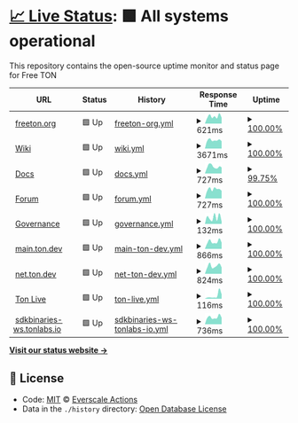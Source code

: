 # [📈 Live Status](https://everscale-actions.github.io/everscale-status): <!--live status--> **🟩 All systems operational**

This repository contains the open-source uptime monitor and status page for Free TON

<!--start: status pages-->
<!-- This summary is generated by Upptime (https://github.com/upptime/upptime) -->
<!-- Do not edit this manually, your changes will be overwritten -->
<!-- prettier-ignore -->
| URL | Status | History | Response Time | Uptime |
| --- | ------ | ------- | ------------- | ------ |
| <img alt="" src="https://favicons.githubusercontent.com/freeton.org" height="13"> [freeton.org](https://freeton.org) | 🟩 Up | [freeton-org.yml](https://github.com/everscale-actions/everscale-status/commits/HEAD/history/freeton-org.yml) | <details><summary><img alt="Response time graph" src="./graphs/freeton-org/response-time-week.png" height="20"> 621ms</summary><br><a href="https://everscale-actions.github.io/everscale-status/history/freeton-org"><img alt="Response time 507" src="https://img.shields.io/endpoint?url=https%3A%2F%2Fraw.githubusercontent.com%2Feverscale-actions%2Feverscale-status%2FHEAD%2Fapi%2Ffreeton-org%2Fresponse-time.json"></a><br><a href="https://everscale-actions.github.io/everscale-status/history/freeton-org"><img alt="24-hour response time 518" src="https://img.shields.io/endpoint?url=https%3A%2F%2Fraw.githubusercontent.com%2Feverscale-actions%2Feverscale-status%2FHEAD%2Fapi%2Ffreeton-org%2Fresponse-time-day.json"></a><br><a href="https://everscale-actions.github.io/everscale-status/history/freeton-org"><img alt="7-day response time 621" src="https://img.shields.io/endpoint?url=https%3A%2F%2Fraw.githubusercontent.com%2Feverscale-actions%2Feverscale-status%2FHEAD%2Fapi%2Ffreeton-org%2Fresponse-time-week.json"></a><br><a href="https://everscale-actions.github.io/everscale-status/history/freeton-org"><img alt="30-day response time 639" src="https://img.shields.io/endpoint?url=https%3A%2F%2Fraw.githubusercontent.com%2Feverscale-actions%2Feverscale-status%2FHEAD%2Fapi%2Ffreeton-org%2Fresponse-time-month.json"></a><br><a href="https://everscale-actions.github.io/everscale-status/history/freeton-org"><img alt="1-year response time 474" src="https://img.shields.io/endpoint?url=https%3A%2F%2Fraw.githubusercontent.com%2Feverscale-actions%2Feverscale-status%2FHEAD%2Fapi%2Ffreeton-org%2Fresponse-time-year.json"></a></details> | <details><summary><a href="https://everscale-actions.github.io/everscale-status/history/freeton-org">100.00%</a></summary><a href="https://everscale-actions.github.io/everscale-status/history/freeton-org"><img alt="All-time uptime 84.18%" src="https://img.shields.io/endpoint?url=https%3A%2F%2Fraw.githubusercontent.com%2Feverscale-actions%2Feverscale-status%2FHEAD%2Fapi%2Ffreeton-org%2Fuptime.json"></a><br><a href="https://everscale-actions.github.io/everscale-status/history/freeton-org"><img alt="24-hour uptime 100.00%" src="https://img.shields.io/endpoint?url=https%3A%2F%2Fraw.githubusercontent.com%2Feverscale-actions%2Feverscale-status%2FHEAD%2Fapi%2Ffreeton-org%2Fuptime-day.json"></a><br><a href="https://everscale-actions.github.io/everscale-status/history/freeton-org"><img alt="7-day uptime 100.00%" src="https://img.shields.io/endpoint?url=https%3A%2F%2Fraw.githubusercontent.com%2Feverscale-actions%2Feverscale-status%2FHEAD%2Fapi%2Ffreeton-org%2Fuptime-week.json"></a><br><a href="https://everscale-actions.github.io/everscale-status/history/freeton-org"><img alt="30-day uptime 99.57%" src="https://img.shields.io/endpoint?url=https%3A%2F%2Fraw.githubusercontent.com%2Feverscale-actions%2Feverscale-status%2FHEAD%2Fapi%2Ffreeton-org%2Fuptime-month.json"></a><br><a href="https://everscale-actions.github.io/everscale-status/history/freeton-org"><img alt="1-year uptime 81.02%" src="https://img.shields.io/endpoint?url=https%3A%2F%2Fraw.githubusercontent.com%2Feverscale-actions%2Feverscale-status%2FHEAD%2Fapi%2Ffreeton-org%2Fuptime-year.json"></a></details>
| <img alt="" src="https://favicons.githubusercontent.com/freeton.wiki" height="13"> [Wiki](https://freeton.wiki) | 🟩 Up | [wiki.yml](https://github.com/everscale-actions/everscale-status/commits/HEAD/history/wiki.yml) | <details><summary><img alt="Response time graph" src="./graphs/wiki/response-time-week.png" height="20"> 3671ms</summary><br><a href="https://everscale-actions.github.io/everscale-status/history/wiki"><img alt="Response time 4037" src="https://img.shields.io/endpoint?url=https%3A%2F%2Fraw.githubusercontent.com%2Feverscale-actions%2Feverscale-status%2FHEAD%2Fapi%2Fwiki%2Fresponse-time.json"></a><br><a href="https://everscale-actions.github.io/everscale-status/history/wiki"><img alt="24-hour response time 3255" src="https://img.shields.io/endpoint?url=https%3A%2F%2Fraw.githubusercontent.com%2Feverscale-actions%2Feverscale-status%2FHEAD%2Fapi%2Fwiki%2Fresponse-time-day.json"></a><br><a href="https://everscale-actions.github.io/everscale-status/history/wiki"><img alt="7-day response time 3671" src="https://img.shields.io/endpoint?url=https%3A%2F%2Fraw.githubusercontent.com%2Feverscale-actions%2Feverscale-status%2FHEAD%2Fapi%2Fwiki%2Fresponse-time-week.json"></a><br><a href="https://everscale-actions.github.io/everscale-status/history/wiki"><img alt="30-day response time 3870" src="https://img.shields.io/endpoint?url=https%3A%2F%2Fraw.githubusercontent.com%2Feverscale-actions%2Feverscale-status%2FHEAD%2Fapi%2Fwiki%2Fresponse-time-month.json"></a><br><a href="https://everscale-actions.github.io/everscale-status/history/wiki"><img alt="1-year response time 4098" src="https://img.shields.io/endpoint?url=https%3A%2F%2Fraw.githubusercontent.com%2Feverscale-actions%2Feverscale-status%2FHEAD%2Fapi%2Fwiki%2Fresponse-time-year.json"></a></details> | <details><summary><a href="https://everscale-actions.github.io/everscale-status/history/wiki">100.00%</a></summary><a href="https://everscale-actions.github.io/everscale-status/history/wiki"><img alt="All-time uptime 99.82%" src="https://img.shields.io/endpoint?url=https%3A%2F%2Fraw.githubusercontent.com%2Feverscale-actions%2Feverscale-status%2FHEAD%2Fapi%2Fwiki%2Fuptime.json"></a><br><a href="https://everscale-actions.github.io/everscale-status/history/wiki"><img alt="24-hour uptime 100.00%" src="https://img.shields.io/endpoint?url=https%3A%2F%2Fraw.githubusercontent.com%2Feverscale-actions%2Feverscale-status%2FHEAD%2Fapi%2Fwiki%2Fuptime-day.json"></a><br><a href="https://everscale-actions.github.io/everscale-status/history/wiki"><img alt="7-day uptime 100.00%" src="https://img.shields.io/endpoint?url=https%3A%2F%2Fraw.githubusercontent.com%2Feverscale-actions%2Feverscale-status%2FHEAD%2Fapi%2Fwiki%2Fuptime-week.json"></a><br><a href="https://everscale-actions.github.io/everscale-status/history/wiki"><img alt="30-day uptime 100.00%" src="https://img.shields.io/endpoint?url=https%3A%2F%2Fraw.githubusercontent.com%2Feverscale-actions%2Feverscale-status%2FHEAD%2Fapi%2Fwiki%2Fuptime-month.json"></a><br><a href="https://everscale-actions.github.io/everscale-status/history/wiki"><img alt="1-year uptime 99.79%" src="https://img.shields.io/endpoint?url=https%3A%2F%2Fraw.githubusercontent.com%2Feverscale-actions%2Feverscale-status%2FHEAD%2Fapi%2Fwiki%2Fuptime-year.json"></a></details>
| <img alt="" src="https://favicons.githubusercontent.com/docs.ton.dev" height="13"> [Docs](http://docs.ton.dev) | 🟩 Up | [docs.yml](https://github.com/everscale-actions/everscale-status/commits/HEAD/history/docs.yml) | <details><summary><img alt="Response time graph" src="./graphs/docs/response-time-week.png" height="20"> 727ms</summary><br><a href="https://everscale-actions.github.io/everscale-status/history/docs"><img alt="Response time 748" src="https://img.shields.io/endpoint?url=https%3A%2F%2Fraw.githubusercontent.com%2Feverscale-actions%2Feverscale-status%2FHEAD%2Fapi%2Fdocs%2Fresponse-time.json"></a><br><a href="https://everscale-actions.github.io/everscale-status/history/docs"><img alt="24-hour response time 649" src="https://img.shields.io/endpoint?url=https%3A%2F%2Fraw.githubusercontent.com%2Feverscale-actions%2Feverscale-status%2FHEAD%2Fapi%2Fdocs%2Fresponse-time-day.json"></a><br><a href="https://everscale-actions.github.io/everscale-status/history/docs"><img alt="7-day response time 727" src="https://img.shields.io/endpoint?url=https%3A%2F%2Fraw.githubusercontent.com%2Feverscale-actions%2Feverscale-status%2FHEAD%2Fapi%2Fdocs%2Fresponse-time-week.json"></a><br><a href="https://everscale-actions.github.io/everscale-status/history/docs"><img alt="30-day response time 722" src="https://img.shields.io/endpoint?url=https%3A%2F%2Fraw.githubusercontent.com%2Feverscale-actions%2Feverscale-status%2FHEAD%2Fapi%2Fdocs%2Fresponse-time-month.json"></a><br><a href="https://everscale-actions.github.io/everscale-status/history/docs"><img alt="1-year response time 748" src="https://img.shields.io/endpoint?url=https%3A%2F%2Fraw.githubusercontent.com%2Feverscale-actions%2Feverscale-status%2FHEAD%2Fapi%2Fdocs%2Fresponse-time-year.json"></a></details> | <details><summary><a href="https://everscale-actions.github.io/everscale-status/history/docs">99.75%</a></summary><a href="https://everscale-actions.github.io/everscale-status/history/docs"><img alt="All-time uptime 99.97%" src="https://img.shields.io/endpoint?url=https%3A%2F%2Fraw.githubusercontent.com%2Feverscale-actions%2Feverscale-status%2FHEAD%2Fapi%2Fdocs%2Fuptime.json"></a><br><a href="https://everscale-actions.github.io/everscale-status/history/docs"><img alt="24-hour uptime 100.00%" src="https://img.shields.io/endpoint?url=https%3A%2F%2Fraw.githubusercontent.com%2Feverscale-actions%2Feverscale-status%2FHEAD%2Fapi%2Fdocs%2Fuptime-day.json"></a><br><a href="https://everscale-actions.github.io/everscale-status/history/docs"><img alt="7-day uptime 99.75%" src="https://img.shields.io/endpoint?url=https%3A%2F%2Fraw.githubusercontent.com%2Feverscale-actions%2Feverscale-status%2FHEAD%2Fapi%2Fdocs%2Fuptime-week.json"></a><br><a href="https://everscale-actions.github.io/everscale-status/history/docs"><img alt="30-day uptime 99.94%" src="https://img.shields.io/endpoint?url=https%3A%2F%2Fraw.githubusercontent.com%2Feverscale-actions%2Feverscale-status%2FHEAD%2Fapi%2Fdocs%2Fuptime-month.json"></a><br><a href="https://everscale-actions.github.io/everscale-status/history/docs"><img alt="1-year uptime 99.99%" src="https://img.shields.io/endpoint?url=https%3A%2F%2Fraw.githubusercontent.com%2Feverscale-actions%2Feverscale-status%2FHEAD%2Fapi%2Fdocs%2Fuptime-year.json"></a></details>
| <img alt="" src="https://favicons.githubusercontent.com/forum.freeton.org" height="13"> [Forum](https://forum.freeton.org) | 🟩 Up | [forum.yml](https://github.com/everscale-actions/everscale-status/commits/HEAD/history/forum.yml) | <details><summary><img alt="Response time graph" src="./graphs/forum/response-time-week.png" height="20"> 727ms</summary><br><a href="https://everscale-actions.github.io/everscale-status/history/forum"><img alt="Response time 704" src="https://img.shields.io/endpoint?url=https%3A%2F%2Fraw.githubusercontent.com%2Feverscale-actions%2Feverscale-status%2FHEAD%2Fapi%2Fforum%2Fresponse-time.json"></a><br><a href="https://everscale-actions.github.io/everscale-status/history/forum"><img alt="24-hour response time 611" src="https://img.shields.io/endpoint?url=https%3A%2F%2Fraw.githubusercontent.com%2Feverscale-actions%2Feverscale-status%2FHEAD%2Fapi%2Fforum%2Fresponse-time-day.json"></a><br><a href="https://everscale-actions.github.io/everscale-status/history/forum"><img alt="7-day response time 727" src="https://img.shields.io/endpoint?url=https%3A%2F%2Fraw.githubusercontent.com%2Feverscale-actions%2Feverscale-status%2FHEAD%2Fapi%2Fforum%2Fresponse-time-week.json"></a><br><a href="https://everscale-actions.github.io/everscale-status/history/forum"><img alt="30-day response time 729" src="https://img.shields.io/endpoint?url=https%3A%2F%2Fraw.githubusercontent.com%2Feverscale-actions%2Feverscale-status%2FHEAD%2Fapi%2Fforum%2Fresponse-time-month.json"></a><br><a href="https://everscale-actions.github.io/everscale-status/history/forum"><img alt="1-year response time 724" src="https://img.shields.io/endpoint?url=https%3A%2F%2Fraw.githubusercontent.com%2Feverscale-actions%2Feverscale-status%2FHEAD%2Fapi%2Fforum%2Fresponse-time-year.json"></a></details> | <details><summary><a href="https://everscale-actions.github.io/everscale-status/history/forum">100.00%</a></summary><a href="https://everscale-actions.github.io/everscale-status/history/forum"><img alt="All-time uptime 99.96%" src="https://img.shields.io/endpoint?url=https%3A%2F%2Fraw.githubusercontent.com%2Feverscale-actions%2Feverscale-status%2FHEAD%2Fapi%2Fforum%2Fuptime.json"></a><br><a href="https://everscale-actions.github.io/everscale-status/history/forum"><img alt="24-hour uptime 100.00%" src="https://img.shields.io/endpoint?url=https%3A%2F%2Fraw.githubusercontent.com%2Feverscale-actions%2Feverscale-status%2FHEAD%2Fapi%2Fforum%2Fuptime-day.json"></a><br><a href="https://everscale-actions.github.io/everscale-status/history/forum"><img alt="7-day uptime 100.00%" src="https://img.shields.io/endpoint?url=https%3A%2F%2Fraw.githubusercontent.com%2Feverscale-actions%2Feverscale-status%2FHEAD%2Fapi%2Fforum%2Fuptime-week.json"></a><br><a href="https://everscale-actions.github.io/everscale-status/history/forum"><img alt="30-day uptime 99.97%" src="https://img.shields.io/endpoint?url=https%3A%2F%2Fraw.githubusercontent.com%2Feverscale-actions%2Feverscale-status%2FHEAD%2Fapi%2Fforum%2Fuptime-month.json"></a><br><a href="https://everscale-actions.github.io/everscale-status/history/forum"><img alt="1-year uptime 99.96%" src="https://img.shields.io/endpoint?url=https%3A%2F%2Fraw.githubusercontent.com%2Feverscale-actions%2Feverscale-status%2FHEAD%2Fapi%2Fforum%2Fuptime-year.json"></a></details>
| <img alt="" src="https://favicons.githubusercontent.com/gov.freeton.org" height="13"> [Governance](https://gov.freeton.org) | 🟩 Up | [governance.yml](https://github.com/everscale-actions/everscale-status/commits/HEAD/history/governance.yml) | <details><summary><img alt="Response time graph" src="./graphs/governance/response-time-week.png" height="20"> 132ms</summary><br><a href="https://everscale-actions.github.io/everscale-status/history/governance"><img alt="Response time 257" src="https://img.shields.io/endpoint?url=https%3A%2F%2Fraw.githubusercontent.com%2Feverscale-actions%2Feverscale-status%2FHEAD%2Fapi%2Fgovernance%2Fresponse-time.json"></a><br><a href="https://everscale-actions.github.io/everscale-status/history/governance"><img alt="24-hour response time 48" src="https://img.shields.io/endpoint?url=https%3A%2F%2Fraw.githubusercontent.com%2Feverscale-actions%2Feverscale-status%2FHEAD%2Fapi%2Fgovernance%2Fresponse-time-day.json"></a><br><a href="https://everscale-actions.github.io/everscale-status/history/governance"><img alt="7-day response time 132" src="https://img.shields.io/endpoint?url=https%3A%2F%2Fraw.githubusercontent.com%2Feverscale-actions%2Feverscale-status%2FHEAD%2Fapi%2Fgovernance%2Fresponse-time-week.json"></a><br><a href="https://everscale-actions.github.io/everscale-status/history/governance"><img alt="30-day response time 154" src="https://img.shields.io/endpoint?url=https%3A%2F%2Fraw.githubusercontent.com%2Feverscale-actions%2Feverscale-status%2FHEAD%2Fapi%2Fgovernance%2Fresponse-time-month.json"></a><br><a href="https://everscale-actions.github.io/everscale-status/history/governance"><img alt="1-year response time 211" src="https://img.shields.io/endpoint?url=https%3A%2F%2Fraw.githubusercontent.com%2Feverscale-actions%2Feverscale-status%2FHEAD%2Fapi%2Fgovernance%2Fresponse-time-year.json"></a></details> | <details><summary><a href="https://everscale-actions.github.io/everscale-status/history/governance">100.00%</a></summary><a href="https://everscale-actions.github.io/everscale-status/history/governance"><img alt="All-time uptime 99.94%" src="https://img.shields.io/endpoint?url=https%3A%2F%2Fraw.githubusercontent.com%2Feverscale-actions%2Feverscale-status%2FHEAD%2Fapi%2Fgovernance%2Fuptime.json"></a><br><a href="https://everscale-actions.github.io/everscale-status/history/governance"><img alt="24-hour uptime 100.00%" src="https://img.shields.io/endpoint?url=https%3A%2F%2Fraw.githubusercontent.com%2Feverscale-actions%2Feverscale-status%2FHEAD%2Fapi%2Fgovernance%2Fuptime-day.json"></a><br><a href="https://everscale-actions.github.io/everscale-status/history/governance"><img alt="7-day uptime 100.00%" src="https://img.shields.io/endpoint?url=https%3A%2F%2Fraw.githubusercontent.com%2Feverscale-actions%2Feverscale-status%2FHEAD%2Fapi%2Fgovernance%2Fuptime-week.json"></a><br><a href="https://everscale-actions.github.io/everscale-status/history/governance"><img alt="30-day uptime 100.00%" src="https://img.shields.io/endpoint?url=https%3A%2F%2Fraw.githubusercontent.com%2Feverscale-actions%2Feverscale-status%2FHEAD%2Fapi%2Fgovernance%2Fuptime-month.json"></a><br><a href="https://everscale-actions.github.io/everscale-status/history/governance"><img alt="1-year uptime 99.93%" src="https://img.shields.io/endpoint?url=https%3A%2F%2Fraw.githubusercontent.com%2Feverscale-actions%2Feverscale-status%2FHEAD%2Fapi%2Fgovernance%2Fuptime-year.json"></a></details>
| <img alt="" src="https://favicons.githubusercontent.com/main.ton.dev" height="13"> [main.ton.dev](http://main.ton.dev) | 🟩 Up | [main-ton-dev.yml](https://github.com/everscale-actions/everscale-status/commits/HEAD/history/main-ton-dev.yml) | <details><summary><img alt="Response time graph" src="./graphs/main-ton-dev/response-time-week.png" height="20"> 866ms</summary><br><a href="https://everscale-actions.github.io/everscale-status/history/main-ton-dev"><img alt="Response time 697" src="https://img.shields.io/endpoint?url=https%3A%2F%2Fraw.githubusercontent.com%2Feverscale-actions%2Feverscale-status%2FHEAD%2Fapi%2Fmain-ton-dev%2Fresponse-time.json"></a><br><a href="https://everscale-actions.github.io/everscale-status/history/main-ton-dev"><img alt="24-hour response time 769" src="https://img.shields.io/endpoint?url=https%3A%2F%2Fraw.githubusercontent.com%2Feverscale-actions%2Feverscale-status%2FHEAD%2Fapi%2Fmain-ton-dev%2Fresponse-time-day.json"></a><br><a href="https://everscale-actions.github.io/everscale-status/history/main-ton-dev"><img alt="7-day response time 866" src="https://img.shields.io/endpoint?url=https%3A%2F%2Fraw.githubusercontent.com%2Feverscale-actions%2Feverscale-status%2FHEAD%2Fapi%2Fmain-ton-dev%2Fresponse-time-week.json"></a><br><a href="https://everscale-actions.github.io/everscale-status/history/main-ton-dev"><img alt="30-day response time 897" src="https://img.shields.io/endpoint?url=https%3A%2F%2Fraw.githubusercontent.com%2Feverscale-actions%2Feverscale-status%2FHEAD%2Fapi%2Fmain-ton-dev%2Fresponse-time-month.json"></a><br><a href="https://everscale-actions.github.io/everscale-status/history/main-ton-dev"><img alt="1-year response time 714" src="https://img.shields.io/endpoint?url=https%3A%2F%2Fraw.githubusercontent.com%2Feverscale-actions%2Feverscale-status%2FHEAD%2Fapi%2Fmain-ton-dev%2Fresponse-time-year.json"></a></details> | <details><summary><a href="https://everscale-actions.github.io/everscale-status/history/main-ton-dev">100.00%</a></summary><a href="https://everscale-actions.github.io/everscale-status/history/main-ton-dev"><img alt="All-time uptime 96.89%" src="https://img.shields.io/endpoint?url=https%3A%2F%2Fraw.githubusercontent.com%2Feverscale-actions%2Feverscale-status%2FHEAD%2Fapi%2Fmain-ton-dev%2Fuptime.json"></a><br><a href="https://everscale-actions.github.io/everscale-status/history/main-ton-dev"><img alt="24-hour uptime 100.00%" src="https://img.shields.io/endpoint?url=https%3A%2F%2Fraw.githubusercontent.com%2Feverscale-actions%2Feverscale-status%2FHEAD%2Fapi%2Fmain-ton-dev%2Fuptime-day.json"></a><br><a href="https://everscale-actions.github.io/everscale-status/history/main-ton-dev"><img alt="7-day uptime 100.00%" src="https://img.shields.io/endpoint?url=https%3A%2F%2Fraw.githubusercontent.com%2Feverscale-actions%2Feverscale-status%2FHEAD%2Fapi%2Fmain-ton-dev%2Fuptime-week.json"></a><br><a href="https://everscale-actions.github.io/everscale-status/history/main-ton-dev"><img alt="30-day uptime 100.00%" src="https://img.shields.io/endpoint?url=https%3A%2F%2Fraw.githubusercontent.com%2Feverscale-actions%2Feverscale-status%2FHEAD%2Fapi%2Fmain-ton-dev%2Fuptime-month.json"></a><br><a href="https://everscale-actions.github.io/everscale-status/history/main-ton-dev"><img alt="1-year uptime 96.27%" src="https://img.shields.io/endpoint?url=https%3A%2F%2Fraw.githubusercontent.com%2Feverscale-actions%2Feverscale-status%2FHEAD%2Fapi%2Fmain-ton-dev%2Fuptime-year.json"></a></details>
| <img alt="" src="https://favicons.githubusercontent.com/net.ton.dev" height="13"> [net.ton.dev](http://net.ton.dev) | 🟩 Up | [net-ton-dev.yml](https://github.com/everscale-actions/everscale-status/commits/HEAD/history/net-ton-dev.yml) | <details><summary><img alt="Response time graph" src="./graphs/net-ton-dev/response-time-week.png" height="20"> 824ms</summary><br><a href="https://everscale-actions.github.io/everscale-status/history/net-ton-dev"><img alt="Response time 686" src="https://img.shields.io/endpoint?url=https%3A%2F%2Fraw.githubusercontent.com%2Feverscale-actions%2Feverscale-status%2FHEAD%2Fapi%2Fnet-ton-dev%2Fresponse-time.json"></a><br><a href="https://everscale-actions.github.io/everscale-status/history/net-ton-dev"><img alt="24-hour response time 671" src="https://img.shields.io/endpoint?url=https%3A%2F%2Fraw.githubusercontent.com%2Feverscale-actions%2Feverscale-status%2FHEAD%2Fapi%2Fnet-ton-dev%2Fresponse-time-day.json"></a><br><a href="https://everscale-actions.github.io/everscale-status/history/net-ton-dev"><img alt="7-day response time 824" src="https://img.shields.io/endpoint?url=https%3A%2F%2Fraw.githubusercontent.com%2Feverscale-actions%2Feverscale-status%2FHEAD%2Fapi%2Fnet-ton-dev%2Fresponse-time-week.json"></a><br><a href="https://everscale-actions.github.io/everscale-status/history/net-ton-dev"><img alt="30-day response time 906" src="https://img.shields.io/endpoint?url=https%3A%2F%2Fraw.githubusercontent.com%2Feverscale-actions%2Feverscale-status%2FHEAD%2Fapi%2Fnet-ton-dev%2Fresponse-time-month.json"></a><br><a href="https://everscale-actions.github.io/everscale-status/history/net-ton-dev"><img alt="1-year response time 704" src="https://img.shields.io/endpoint?url=https%3A%2F%2Fraw.githubusercontent.com%2Feverscale-actions%2Feverscale-status%2FHEAD%2Fapi%2Fnet-ton-dev%2Fresponse-time-year.json"></a></details> | <details><summary><a href="https://everscale-actions.github.io/everscale-status/history/net-ton-dev">100.00%</a></summary><a href="https://everscale-actions.github.io/everscale-status/history/net-ton-dev"><img alt="All-time uptime 99.68%" src="https://img.shields.io/endpoint?url=https%3A%2F%2Fraw.githubusercontent.com%2Feverscale-actions%2Feverscale-status%2FHEAD%2Fapi%2Fnet-ton-dev%2Fuptime.json"></a><br><a href="https://everscale-actions.github.io/everscale-status/history/net-ton-dev"><img alt="24-hour uptime 100.00%" src="https://img.shields.io/endpoint?url=https%3A%2F%2Fraw.githubusercontent.com%2Feverscale-actions%2Feverscale-status%2FHEAD%2Fapi%2Fnet-ton-dev%2Fuptime-day.json"></a><br><a href="https://everscale-actions.github.io/everscale-status/history/net-ton-dev"><img alt="7-day uptime 100.00%" src="https://img.shields.io/endpoint?url=https%3A%2F%2Fraw.githubusercontent.com%2Feverscale-actions%2Feverscale-status%2FHEAD%2Fapi%2Fnet-ton-dev%2Fuptime-week.json"></a><br><a href="https://everscale-actions.github.io/everscale-status/history/net-ton-dev"><img alt="30-day uptime 100.00%" src="https://img.shields.io/endpoint?url=https%3A%2F%2Fraw.githubusercontent.com%2Feverscale-actions%2Feverscale-status%2FHEAD%2Fapi%2Fnet-ton-dev%2Fuptime-month.json"></a><br><a href="https://everscale-actions.github.io/everscale-status/history/net-ton-dev"><img alt="1-year uptime 99.67%" src="https://img.shields.io/endpoint?url=https%3A%2F%2Fraw.githubusercontent.com%2Feverscale-actions%2Feverscale-status%2FHEAD%2Fapi%2Fnet-ton-dev%2Fuptime-year.json"></a></details>
| <img alt="" src="https://favicons.githubusercontent.com/ton.live" height="13"> [Ton Live](https://ton.live) | 🟩 Up | [ton-live.yml](https://github.com/everscale-actions/everscale-status/commits/HEAD/history/ton-live.yml) | <details><summary><img alt="Response time graph" src="./graphs/ton-live/response-time-week.png" height="20"> 116ms</summary><br><a href="https://everscale-actions.github.io/everscale-status/history/ton-live"><img alt="Response time 165" src="https://img.shields.io/endpoint?url=https%3A%2F%2Fraw.githubusercontent.com%2Feverscale-actions%2Feverscale-status%2FHEAD%2Fapi%2Fton-live%2Fresponse-time.json"></a><br><a href="https://everscale-actions.github.io/everscale-status/history/ton-live"><img alt="24-hour response time 171" src="https://img.shields.io/endpoint?url=https%3A%2F%2Fraw.githubusercontent.com%2Feverscale-actions%2Feverscale-status%2FHEAD%2Fapi%2Fton-live%2Fresponse-time-day.json"></a><br><a href="https://everscale-actions.github.io/everscale-status/history/ton-live"><img alt="7-day response time 116" src="https://img.shields.io/endpoint?url=https%3A%2F%2Fraw.githubusercontent.com%2Feverscale-actions%2Feverscale-status%2FHEAD%2Fapi%2Fton-live%2Fresponse-time-week.json"></a><br><a href="https://everscale-actions.github.io/everscale-status/history/ton-live"><img alt="30-day response time 92" src="https://img.shields.io/endpoint?url=https%3A%2F%2Fraw.githubusercontent.com%2Feverscale-actions%2Feverscale-status%2FHEAD%2Fapi%2Fton-live%2Fresponse-time-month.json"></a><br><a href="https://everscale-actions.github.io/everscale-status/history/ton-live"><img alt="1-year response time 106" src="https://img.shields.io/endpoint?url=https%3A%2F%2Fraw.githubusercontent.com%2Feverscale-actions%2Feverscale-status%2FHEAD%2Fapi%2Fton-live%2Fresponse-time-year.json"></a></details> | <details><summary><a href="https://everscale-actions.github.io/everscale-status/history/ton-live">100.00%</a></summary><a href="https://everscale-actions.github.io/everscale-status/history/ton-live"><img alt="All-time uptime 99.99%" src="https://img.shields.io/endpoint?url=https%3A%2F%2Fraw.githubusercontent.com%2Feverscale-actions%2Feverscale-status%2FHEAD%2Fapi%2Fton-live%2Fuptime.json"></a><br><a href="https://everscale-actions.github.io/everscale-status/history/ton-live"><img alt="24-hour uptime 100.00%" src="https://img.shields.io/endpoint?url=https%3A%2F%2Fraw.githubusercontent.com%2Feverscale-actions%2Feverscale-status%2FHEAD%2Fapi%2Fton-live%2Fuptime-day.json"></a><br><a href="https://everscale-actions.github.io/everscale-status/history/ton-live"><img alt="7-day uptime 100.00%" src="https://img.shields.io/endpoint?url=https%3A%2F%2Fraw.githubusercontent.com%2Feverscale-actions%2Feverscale-status%2FHEAD%2Fapi%2Fton-live%2Fuptime-week.json"></a><br><a href="https://everscale-actions.github.io/everscale-status/history/ton-live"><img alt="30-day uptime 100.00%" src="https://img.shields.io/endpoint?url=https%3A%2F%2Fraw.githubusercontent.com%2Feverscale-actions%2Feverscale-status%2FHEAD%2Fapi%2Fton-live%2Fuptime-month.json"></a><br><a href="https://everscale-actions.github.io/everscale-status/history/ton-live"><img alt="1-year uptime 99.99%" src="https://img.shields.io/endpoint?url=https%3A%2F%2Fraw.githubusercontent.com%2Feverscale-actions%2Feverscale-status%2FHEAD%2Fapi%2Fton-live%2Fuptime-year.json"></a></details>
| <img alt="" src="https://favicons.githubusercontent.com/sdkbinaries-ws.tonlabs.io" height="13"> [sdkbinaries-ws.tonlabs.io](http://sdkbinaries-ws.tonlabs.io) | 🟩 Up | [sdkbinaries-ws-tonlabs-io.yml](https://github.com/everscale-actions/everscale-status/commits/HEAD/history/sdkbinaries-ws-tonlabs-io.yml) | <details><summary><img alt="Response time graph" src="./graphs/sdkbinaries-ws-tonlabs-io/response-time-week.png" height="20"> 736ms</summary><br><a href="https://everscale-actions.github.io/everscale-status/history/sdkbinaries-ws-tonlabs-io"><img alt="Response time 882" src="https://img.shields.io/endpoint?url=https%3A%2F%2Fraw.githubusercontent.com%2Feverscale-actions%2Feverscale-status%2FHEAD%2Fapi%2Fsdkbinaries-ws-tonlabs-io%2Fresponse-time.json"></a><br><a href="https://everscale-actions.github.io/everscale-status/history/sdkbinaries-ws-tonlabs-io"><img alt="24-hour response time 692" src="https://img.shields.io/endpoint?url=https%3A%2F%2Fraw.githubusercontent.com%2Feverscale-actions%2Feverscale-status%2FHEAD%2Fapi%2Fsdkbinaries-ws-tonlabs-io%2Fresponse-time-day.json"></a><br><a href="https://everscale-actions.github.io/everscale-status/history/sdkbinaries-ws-tonlabs-io"><img alt="7-day response time 736" src="https://img.shields.io/endpoint?url=https%3A%2F%2Fraw.githubusercontent.com%2Feverscale-actions%2Feverscale-status%2FHEAD%2Fapi%2Fsdkbinaries-ws-tonlabs-io%2Fresponse-time-week.json"></a><br><a href="https://everscale-actions.github.io/everscale-status/history/sdkbinaries-ws-tonlabs-io"><img alt="30-day response time 794" src="https://img.shields.io/endpoint?url=https%3A%2F%2Fraw.githubusercontent.com%2Feverscale-actions%2Feverscale-status%2FHEAD%2Fapi%2Fsdkbinaries-ws-tonlabs-io%2Fresponse-time-month.json"></a><br><a href="https://everscale-actions.github.io/everscale-status/history/sdkbinaries-ws-tonlabs-io"><img alt="1-year response time 876" src="https://img.shields.io/endpoint?url=https%3A%2F%2Fraw.githubusercontent.com%2Feverscale-actions%2Feverscale-status%2FHEAD%2Fapi%2Fsdkbinaries-ws-tonlabs-io%2Fresponse-time-year.json"></a></details> | <details><summary><a href="https://everscale-actions.github.io/everscale-status/history/sdkbinaries-ws-tonlabs-io">100.00%</a></summary><a href="https://everscale-actions.github.io/everscale-status/history/sdkbinaries-ws-tonlabs-io"><img alt="All-time uptime 99.96%" src="https://img.shields.io/endpoint?url=https%3A%2F%2Fraw.githubusercontent.com%2Feverscale-actions%2Feverscale-status%2FHEAD%2Fapi%2Fsdkbinaries-ws-tonlabs-io%2Fuptime.json"></a><br><a href="https://everscale-actions.github.io/everscale-status/history/sdkbinaries-ws-tonlabs-io"><img alt="24-hour uptime 100.00%" src="https://img.shields.io/endpoint?url=https%3A%2F%2Fraw.githubusercontent.com%2Feverscale-actions%2Feverscale-status%2FHEAD%2Fapi%2Fsdkbinaries-ws-tonlabs-io%2Fuptime-day.json"></a><br><a href="https://everscale-actions.github.io/everscale-status/history/sdkbinaries-ws-tonlabs-io"><img alt="7-day uptime 100.00%" src="https://img.shields.io/endpoint?url=https%3A%2F%2Fraw.githubusercontent.com%2Feverscale-actions%2Feverscale-status%2FHEAD%2Fapi%2Fsdkbinaries-ws-tonlabs-io%2Fuptime-week.json"></a><br><a href="https://everscale-actions.github.io/everscale-status/history/sdkbinaries-ws-tonlabs-io"><img alt="30-day uptime 100.00%" src="https://img.shields.io/endpoint?url=https%3A%2F%2Fraw.githubusercontent.com%2Feverscale-actions%2Feverscale-status%2FHEAD%2Fapi%2Fsdkbinaries-ws-tonlabs-io%2Fuptime-month.json"></a><br><a href="https://everscale-actions.github.io/everscale-status/history/sdkbinaries-ws-tonlabs-io"><img alt="1-year uptime 99.96%" src="https://img.shields.io/endpoint?url=https%3A%2F%2Fraw.githubusercontent.com%2Feverscale-actions%2Feverscale-status%2FHEAD%2Fapi%2Fsdkbinaries-ws-tonlabs-io%2Fuptime-year.json"></a></details>

<!--end: status pages-->

[**Visit our status website →**](https://everscale-actions.github.io/everscale-status)

## 📄 License

- Code: [MIT](./LICENSE) © [Everscale Actions](https://github.com/everscale-actions)
- Data in the `./history` directory: [Open Database License](https://opendatacommons.org/licenses/odbl/1-0/)
